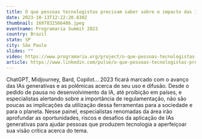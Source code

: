 ```yaml
---
title: O que pessoas tecnologistas precisam saber sobre o impacto das IAs Generativas?
date: 2023-10-13T12:22:20.830Z
thumbnail: 1697032566486.jpeg
eventname: Programaria Summit 2023
country: Brazil
state: SP
city: São Paulo
slides: ""
video: https://www.programaria.org/project/o-que-pessoas-tecnologistas-precisam-saber-sobre-o-impacto-das-ias-generativas/
article: https://www.linkedin.com/pulse/o-que-pessoas-tecnologistas-precisam-saber-sobre-impacto%3FtrackingId=gmnm4m4Za8xOk6ZqEG2K8g%253D%253D/?trackingId=gmnm4m4Za8xOk6ZqEG2K8g%3D%3D
---
```

ChatGPT, Midjourney, Bard, Copilot… 2023 ficará marcado com o avanço das IAs generativas e as polêmicas acerca de seu uso e difusão. Desde o pedido de pausa no desenvolvimento da IA, até proibição em países, e especialistas alertando sobre a importância de regulamentação, não são poucas as implicações da utilização dessa ferramentas para a sociedade e para o planeta. Nesse painel, especialistas renomadas da área irão aprofundar as oportunidades, riscos e desafios da aplicação de IAs generativas para ajudar pessoas que produzem tecnologia a aperfeiçoar sua visão crítica acerca do tema.